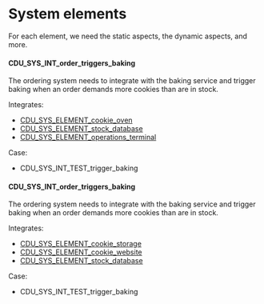 # System elements

For each element, we need the static aspects, the dynamic aspects, and more.

#### CDU_SYS_INT_order_triggers_baking

The ordering system needs to integrate with the baking service and trigger
baking when an order demands more cookies than are in stock.

Integrates:

- [CDU_SYS_ELEMENT_cookie_oven](#spec_sys3_system_architecture/cdu_sys_element_cookie_oven)
- [CDU_SYS_ELEMENT_stock_database](#spec_sys3_system_architecture/cdu_sys_element_stock_database)
- [CDU_SYS_ELEMENT_operations_terminal](#spec_sys3_system_architecture/cdu_sys_element_operations_terminal)

Case:

- CDU_SYS_INT_TEST_trigger_baking

#### CDU_SYS_INT_order_triggers_baking

The ordering system needs to integrate with the baking service and trigger
baking when an order demands more cookies than are in stock.

Integrates:

- [CDU_SYS_ELEMENT_cookie_storage](#spec_sys3_system_architecture/cdu_sys_element_cookie_storage)
- [CDU_SYS_ELEMENT_cookie_website](#spec_sys3_system_architecture/cdu_sys_element_cookie_website)
- [CDU_SYS_ELEMENT_stock_database](#spec_sys3_system_architecture/cdu_sys_element_stock_database)

Case:

- CDU_SYS_INT_TEST_trigger_baking
